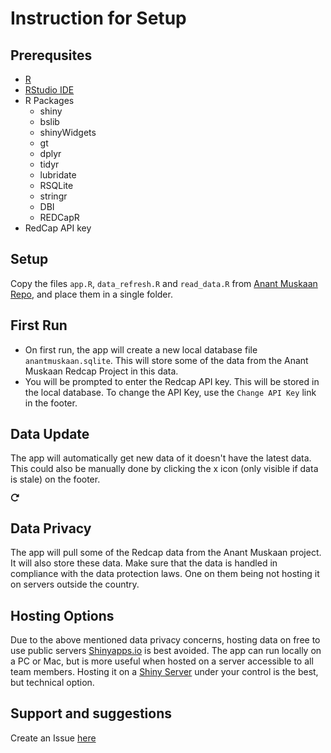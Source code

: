 # Instruction for Setup

## Prerequsites
- [R](https://www.r-project.org)
- [RStudio IDE](https://posit.co/products/open-source/rstudio/)
- R Packages
  - shiny
  - bslib
  - shinyWidgets
  - gt
  - dplyr
  - tidyr
  - lubridate
  - RSQLite
  - stringr
  - DBI
  - REDCapR
- RedCap API key

## Setup
Copy the files `app.R`, `data_refresh.R` and `read_data.R` from [Anant Muskaan Repo](https://github.com/ashwinikalantri/AnantMuskaan/), and place them in a single folder.

## First Run
- On first run, the app will create a new local database file `anantmuskaan.sqlite`. This will store some of the data from the Anant Muskaan Redcap Project in this data.
- You will be prompted to enter the Redcap API key. This will be stored in the local database. To change the API Key, use the `Change API Key` link in the footer.

## Data Update
The app will automatically get new data of it doesn't have the latest data. This could also be manually done by clicking the x icon (only visible if data is stale) on the footer. 

<svg aria-hidden="true" role="img" viewBox="0 0 512 512" style="height:1em;width:1em;vertical-align:-0.125em;margin-left:auto;margin-right:auto;font-size:inherit;fill:currentColor;overflow:visible;position:relative;"><path d="M463.5 224H472c13.3 0 24-10.7 24-24V72c0-9.7-5.8-18.5-14.8-22.2s-19.3-1.7-26.2 5.2L413.4 96.6c-87.6-86.5-228.7-86.2-315.8 1c-87.5 87.5-87.5 229.3 0 316.8s229.3 87.5 316.8 0c12.5-12.5 12.5-32.8 0-45.3s-32.8-12.5-45.3 0c-62.5 62.5-163.8 62.5-226.3 0s-62.5-163.8 0-226.3c62.2-62.2 162.7-62.5 225.3-1L327 183c-6.9 6.9-8.9 17.2-5.2 26.2s12.5 14.8 22.2 14.8H463.5z"/></svg>

## Data Privacy
The app will pull some of the Redcap data from the Anant Muskaan project. It will also store these data. Make sure that the data is handled in compliance with the data protection laws. One on them being not hosting it on servers outside the country.

## Hosting Options
Due to the above mentioned data privacy concerns, hosting data on free to use public servers [Shinyapps.io](https://www.shinyapps.io) is best avoided. The app can run locally on a PC or Mac, but is more useful when hosted on a server accessible to all team members. Hosting it on a [Shiny Server](https://posit.co/products/open-source/shiny-server/) under your control is the best, but technical option. 

## Support and suggestions
Create an Issue [here](https://github.com/ashwinikalantri/AnantMuskaan/issues)